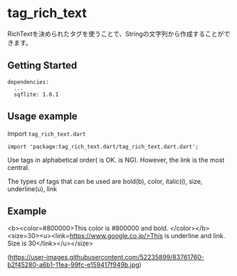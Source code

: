 # tag_rich_text

RichTextを決められたタグを使うことで、Stringの文字列から作成することができます。

## Getting Started

```
dependencies:
  ...
  sqflite: 1.0.1
```



## Usage example

Import `tag_rich_text.dart`

```
import 'package:tag_rich_text.dart/tag_rich_text.dart.dart';
```



Use tags in alphabetical order(<b><i></i></b> is OK. <i><b></b></i> is NG). However, the link is the most central.

The types of tags that can be used are bold(b), color, italic(i), size, underline(u), link

 ## Example

 \<b><color=#800000>This color is #800000 and bold. \</color>\</b><size=30>\<u>\<link=https://www.google.co.jp/>This is underline and link. Size is 30\</link>\</u>\</size>

(https://user-images.githubusercontent.com/52235899/83761760-b2f45280-a6b1-11ea-99fc-e159417f949b.jpg)